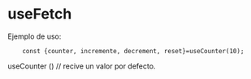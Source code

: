 # useFetch

Ejemplo de uso:
```
    const {counter, incremente, decrement, reset}=useCounter(10);
```

useCounter () // recive un valor por defecto.
